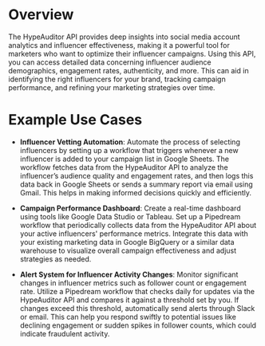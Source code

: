 # Overview

The HypeAuditor API provides deep insights into social media account analytics and influencer effectiveness, making it a powerful tool for marketers who want to optimize their influencer campaigns. Using this API, you can access detailed data concerning influencer audience demographics, engagement rates, authenticity, and more. This can aid in identifying the right influencers for your brand, tracking campaign performance, and refining your marketing strategies over time.

# Example Use Cases

- **Influencer Vetting Automation**: Automate the process of selecting influencers by setting up a workflow that triggers whenever a new influencer is added to your campaign list in Google Sheets. The workflow fetches data from the HypeAuditor API to analyze the influencer’s audience quality and engagement rates, and then logs this data back in Google Sheets or sends a summary report via email using Gmail. This helps in making informed decisions quickly and efficiently.

- **Campaign Performance Dashboard**: Create a real-time dashboard using tools like Google Data Studio or Tableau. Set up a Pipedream workflow that periodically collects data from the HypeAuditor API about your active influencers' performance metrics. Integrate this data with your existing marketing data in Google BigQuery or a similar data warehouse to visualize overall campaign effectiveness and adjust strategies as needed.

- **Alert System for Influencer Activity Changes**: Monitor significant changes in influencer metrics such as follower count or engagement rate. Utilize a Pipedream workflow that checks daily for updates via the HypeAuditor API and compares it against a threshold set by you. If changes exceed this threshold, automatically send alerts through Slack or email. This can help you respond swiftly to potential issues like declining engagement or sudden spikes in follower counts, which could indicate fraudulent activity.
